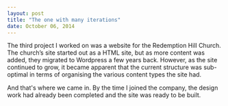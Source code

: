 ```yaml
---
layout: post
title: "The one with many iterations"
date: October 06, 2014
---
```

The third project I worked on was a website for the Redemption Hill Church. The church’s site started out as a HTML site, but as more content was added, they migrated to Wordpress a few years back. However, as the site continued to grow, it became apparent that the current structure was sub-optimal in terms of organising the various content types the site had.

And that's where we came in. By the time I joined the company, the design work had already been completed and the site was ready to be built.
